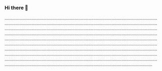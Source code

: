 ### Hi there 👋

....................................................................................................................................................................................................................................................................................................................................................................................................................................................................................................................................................................................................................................................................................................................................................................................................................................................................................................................................................................................................................................................................................................................................................................................................................................................................................